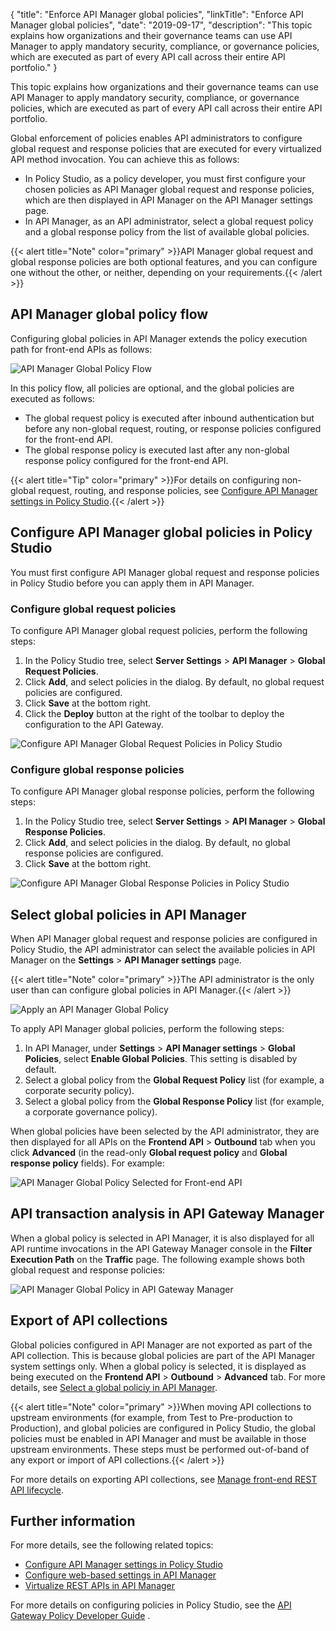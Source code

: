 {
"title": "Enforce API Manager global policies",
"linkTitle": "Enforce API Manager global policies",
"date": "2019-09-17",
"description": "This topic explains how organizations and their governance teams can use API Manager to apply mandatory security, compliance, or governance policies, which are executed as part of every API call across their entire API portfolio."
}
﻿

This topic explains how organizations and their governance teams can use API Manager to apply mandatory security, compliance, or governance policies, which are executed as part of every API call across their entire API portfolio.

Global enforcement of policies enables API administrators to configure global request and response policies that are executed for every virtualized API method invocation. You can achieve this as follows:

-   In Policy Studio, as a policy developer, you must first configure your chosen policies as API Manager global request and response policies, which are then displayed in API Manager on the API Manager settings page.
-   In API Manager, as an API administrator, select a global request policy and a global response policy from the list of available global policies.

{{< alert title="Note" color="primary" >}}API Manager global request and global response policies are both optional features, and you can configure one without the other, or neither, depending on your requirements.{{< /alert >}}

API Manager global policy flow
------------------------------

Configuring global policies in API Manager extends the policy execution path for front-end APIs as follows:

![API Manager Global Policy Flow](/Images/docbook/images/api_mgmt/api_mgmt_global_policy_flow.png)

In this policy flow, all policies are optional, and the global policies are executed as follows:

-   The global request policy is executed after inbound authentication but before any non-global request, routing, or response policies configured for the front-end API.
-   The global response policy is executed last after any non-global response policy configured for the front-end API.

{{< alert title="Tip" color="primary" >}}For details on configuring non-global request, routing, and response policies, see [Configure API Manager settings in Policy Studio](api_mgmt_config_ps.htm).{{< /alert >}}

Configure API Manager global policies in Policy Studio
------------------------------------------------------

You must first configure API Manager global request and response policies in Policy Studio before you can apply them in API Manager.

### Configure global request policies

To configure API Manager global request policies, perform the following steps:

1.  In the Policy Studio tree, select **Server Settings** > **API Manager** > **Global Request Policies**.
2.  Click **Add**, and select policies in the dialog. By default, no global request policies are configured.
3.  Click **Save** at the bottom right.
4.  Click the **Deploy** button at the right of the toolbar to deploy the configuration to the API Gateway.

![Configure API Manager Global Request Policies in Policy Studio](/Images/docbook/images/api_mgmt/api_mgmt_global_request_policy_config.png)

### Configure global response policies

To configure API Manager global response policies, perform the following steps:

1.  In the Policy Studio tree, select **Server Settings** > **API Manager** > **Global Response Policies**.
2.  Click **Add**, and select policies in the dialog. By default, no global response policies are configured.
3.  Click **Save** at the bottom right.

![Configure API Manager Global Response Policies in Policy Studio](/Images/docbook/images/api_mgmt/api_mgmt_global_response_policy_config.png)

Select global policies in API Manager
-------------------------------------

When API Manager global request and response policies are configured in Policy Studio, the API administrator can select the available policies in API Manager on the **Settings** > **API Manager settings** page.

{{< alert title="Note" color="primary" >}}The API administrator is the only user than can configure global policies in API Manager.{{< /alert >}}

![Apply an API Manager Global Policy](/Images/docbook/images/api_mgmt/api_mgmt_global_policy_apply.png)

To apply API Manager global policies, perform the following steps:

1.  In API Manager, under **Settings** > **API Manager settings** > **Global Policies**, select **Enable Global Policies**. This setting is disabled by default.
2.  Select a global policy from the **Global Request Policy** list (for example, a corporate security policy).
3.  Select a global policy from the **Global Response Policy** list (for example, a corporate governance policy).

When global policies have been selected by the API administrator, they are then displayed for all APIs on the **Frontend API** > **Outbound** tab when you click **Advanced** (in the read-only **Global request policy** and **Global response policy** fields). For example:

![API Manager Global Policy Selected for Front-end API](/Images/docbook/images/api_mgmt/api_mgmt_global_policy_frontend.png)

API transaction analysis in API Gateway Manager
-----------------------------------------------

When a global policy is selected in API Manager, it is also displayed for all API runtime invocations in the API Gateway Manager console in the **Filter Execution Path** on the **Traffic** page. The following example shows both global request and response policies:

![API Manager Global Policy in API Gateway Manager](/Images/docbook/images/api_mgmt/api_mgmt_global_policy_monitor.png)

Export of API collections
-------------------------

Global policies configured in API Manager are not exported as part of the API collection. This is because global policies are part of the API Manager system settings only. When a global policy is selected, it is displayed as being executed on the **Frontend API** > **Outbound** > **Advanced** tab. For more details, see [Select a global policiy in API Manager](#Select).

{{< alert title="Note" color="primary" >}}When moving API collections to upstream environments (for example, from Test to Pre-production to Production), and global policies are configured in Policy Studio, the global policies must be enabled in API Manager and must be available in those upstream environments. These steps must be performed out-of-band of any export or import of API collections.{{< /alert >}}

For more details on exporting API collections, see [Manage front-end REST API lifecycle](api_mgmt_virtualize_web.htm#Manage).

Further information
-------------------

For more details, see the following related topics:

-   [Configure API Manager settings in Policy Studio](api_mgmt_config_ps.htm)
-   [Configure web-based settings in API Manager](api_mgmt_config_web.htm)
-   [Virtualize REST APIs in API Manager](api_mgmt_virtualize_web.htm)

For more details on configuring policies in Policy Studio, see the
[API Gateway Policy Developer Guide](/bundle/APIGateway_77_PolicyDevGuide_allOS_en_HTML5/)
.
